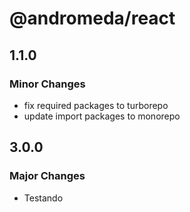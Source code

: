 # @andromeda/react

## 1.1.0

### Minor Changes

- fix required packages to turborepo
- update import packages to monorepo

## 3.0.0

### Major Changes

- Testando
